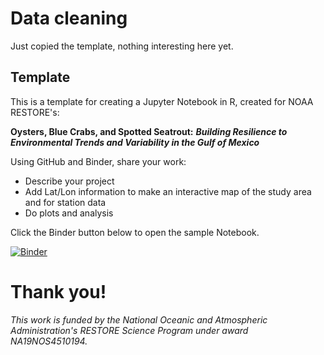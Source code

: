 # Data cleaning

Just copied the template, nothing interesting here yet.

## Template
This is a template for creating a Jupyter Notebook in R, created for NOAA RESTORE's:

**Oysters, Blue Crabs, and Spotted Seatrout:** ***Building Resilience to Environmental Trends and Variability in the Gulf of Mexico***

Using GitHub and Binder, share your work:
- Describe your project
- Add Lat/Lon information to make an interactive map of the study area and for station data
- Do plots and analysis

Click the Binder button below to open the sample Notebook.

[![Binder](https://mybinder.org/badge_logo.svg)](https://mybinder.org/v2/gh/lisalenorelowe/oybcst-lehter-lab/HEAD?labpath=index.ipynb)



# Thank you!
*This work is funded by the National Oceanic and Atmospheric Administration's RESTORE Science Program under award NA19NOS4510194.*

